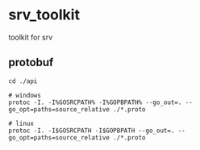 # srv_toolkit

toolkit for srv

## protobuf

```shell script
cd ./api

# windows
protoc -I. -I%GOSRCPATH% -I%GOPBPATH% --go_out=. --go_opt=paths=source_relative ./*.proto

# linux
protoc -I. -I$GOSRCPATH -I$GOPBPATH --go_out=. --go_opt=paths=source_relative ./*.proto

```